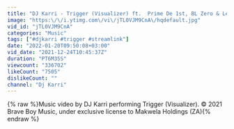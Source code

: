 ```yaml
---
title: "DJ Karri - Trigger (Visualizer) ft.  Prime De 1st, BL Zero & Lebzito"
image: "https:\/\/i.ytimg.com\/vi\/jTL0VJM9CnA\/hqdefault.jpg"
vid_id: "jTL0VJM9CnA"
categories: "Music"
tags: ["#djkarri #trigger #streamlink"]
date: "2022-01-20T09:50:08+03:00"
vid_date: "2021-12-24T10:45:37Z"
duration: "PT6M35S"
viewcount: "336702"
likeCount: "7505"
dislikeCount: ""
channel: "Dj Karri"
---
```

{% raw %}Music video by DJ Karri performing Trigger (Visualizer). © 2021 Brave Boy Music, under exclusive license to Makwela Holdings (ZA){% endraw %}
